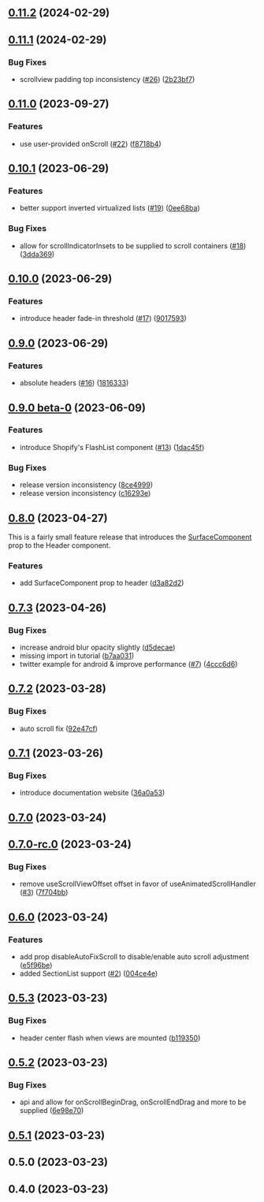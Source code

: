 

## [0.11.2](https://github.com/codeherence/react-native-header/compare/v0.11.1...v0.11.2) (2024-02-29)

## [0.11.1](https://github.com/codeherence/react-native-header/compare/v0.11.0...v0.11.1) (2024-02-29)


### Bug Fixes

* scrollview padding top inconsistency ([#26](https://github.com/codeherence/react-native-header/issues/26)) ([2b23bf7](https://github.com/codeherence/react-native-header/commit/2b23bf78597a936f73c19f205a1ea0a9a01f0c02))

## [0.11.0](https://github.com/codeherence/react-native-header/compare/v0.10.1...v0.11.0) (2023-09-27)


### Features

* use user-provided onScroll ([#22](https://github.com/codeherence/react-native-header/issues/22)) ([f8718b4](https://github.com/codeherence/react-native-header/commit/f8718b4d6436e6ef48c82b61330eae57fa99eab4))

## [0.10.1](https://github.com/codeherence/react-native-header/compare/v0.10.0...v0.10.1) (2023-06-29)


### Features

* better support inverted virtualized lists ([#19](https://github.com/codeherence/react-native-header/issues/19)) ([0ee68ba](https://github.com/codeherence/react-native-header/commit/0ee68bad596c82f857e38ac1c2e223ea6065b363))


### Bug Fixes

* allow for scrollIndicatorInsets to be supplied to scroll containers ([#18](https://github.com/codeherence/react-native-header/issues/18)) ([3dda369](https://github.com/codeherence/react-native-header/commit/3dda3695e660ea3e2d7d838163eae0808a176b5f))

## [0.10.0](https://github.com/codeherence/react-native-header/compare/v0.9.0...v0.10.0) (2023-06-29)


### Features

* introduce header fade-in threshold ([#17](https://github.com/codeherence/react-native-header/issues/17)) ([9017593](https://github.com/codeherence/react-native-header/commit/9017593d3fcdcc1c7138dcdee7a853177e1a565e))

## [0.9.0](https://github.com/codeherence/react-native-header/compare/v0.9.0-beta.0...v0.9.0) (2023-06-29)


### Features

* absolute headers ([#16](https://github.com/codeherence/react-native-header/issues/16)) ([1816333](https://github.com/codeherence/react-native-header/commit/1816333d38b9346bfa7e9e67bb3d9e0cd30babeb))

## [0.9.0 beta-0](https://github.com/codeherence/react-native-header/compare/v0.8.0...0.9.0-beta.0) (2023-06-09)


### Features

* introduce Shopify's FlashList component ([#13](https://github.com/codeherence/react-native-header/issues/13)) ([1dac45f](https://github.com/codeherence/react-native-header/commit/1dac45f1a745641baf7633ad99cd4a2dc28dab22))


### Bug Fixes

* release version inconsistency ([8ce4999](https://github.com/codeherence/react-native-header/commit/8ce4999def7aa779c567a2e3859102fd7194ba0b))
* release version inconsistency ([c16293e](https://github.com/codeherence/react-native-header/commit/c16293ea8c940c6248bd1a811346deb500825f6b))

## [0.8.0](https://github.com/codeherence/react-native-header/compare/v0.7.3...v0.8.0) (2023-04-27)

This is a fairly small feature release that introduces the [SurfaceComponent](https://react-native-header.codeherence.com/docs/components/header#surfacecomponent) prop to the Header component.

### Features

* add SurfaceComponent prop to header ([d3a82d2](https://github.com/codeherence/react-native-header/commit/d3a82d26a7be9af416dff5eb7120d23dddb035d7))

## [0.7.3](https://github.com/codeherence/react-native-header/compare/v0.7.2...v0.7.3) (2023-04-26)


### Bug Fixes

* increase android blur opacity slightly ([d5decae](https://github.com/codeherence/react-native-header/commit/d5decaed33f6bec5049555bcfddd10d17ba4b41d))
* missing import in tutorial ([b7aa031](https://github.com/codeherence/react-native-header/commit/b7aa031831505024db0a71707fe3c9ef7c87ce82))
* twitter example for android & improve performance ([#7](https://github.com/codeherence/react-native-header/issues/7)) ([4ccc6d6](https://github.com/codeherence/react-native-header/commit/4ccc6d64a6a4d95faf3f788cee3ecc037bc003ff))

## [0.7.2](https://github.com/codeherence/react-native-header/compare/v0.7.1...v0.7.2) (2023-03-28)


### Bug Fixes

* auto scroll fix ([92e47cf](https://github.com/codeherence/react-native-header/commit/92e47cf5aac70a4dc5f9eef20f7291d475f8bb69))

## [0.7.1](https://github.com/codeherence/react-native-header/compare/v0.7.0...v0.7.1) (2023-03-26)


### Bug Fixes

* introduce documentation website ([36a0a53](https://github.com/codeherence/react-native-header/commit/36a0a53aa20e1ada40cd89240801ae0053d907a2))

## [0.7.0](https://github.com/codeherence/react-native-header/compare/v0.7.0-rc.0...v0.7.0) (2023-03-24)

## [0.7.0-rc.0](https://github.com/codeherence/react-native-header/compare/v0.6.0...v0.7.0-rc.0) (2023-03-24)


### Bug Fixes

* remove useScrollViewOffset offset in favor of useAnimatedScrollHandler ([#3](https://github.com/codeherence/react-native-header/issues/3)) ([7f704bb](https://github.com/codeherence/react-native-header/commit/7f704bb42f4776279a29e038dc7397241fb2142a))

## [0.6.0](https://github.com/codeherence/react-native-header/compare/v0.5.3...v0.6.0) (2023-03-24)


### Features

* add prop disableAutoFixScroll to disable/enable auto scroll adjustment ([e5f96be](https://github.com/codeherence/react-native-header/commit/e5f96be22357a8f404eb1c4db1a03967f14624a2))
* added SectionList support ([#2](https://github.com/codeherence/react-native-header/issues/2)) ([004ce4e](https://github.com/codeherence/react-native-header/commit/004ce4e6f7c4cad11bf63281a19e0bf8d6f10f18))

## [0.5.3](https://github.com/codeherence/react-native-header/compare/v0.5.2...v0.5.3) (2023-03-23)


### Bug Fixes

* header center flash when views are mounted ([b119350](https://github.com/codeherence/react-native-header/commit/b119350ae091e65c63641d24628ae024b14a787c))

## [0.5.2](https://github.com/codeherence/react-native-header/compare/v0.5.1...v0.5.2) (2023-03-23)


### Bug Fixes

* api and allow for onScrollBeginDrag, onScrollEndDrag and more to be supplied ([6e98e70](https://github.com/codeherence/react-native-header/commit/6e98e70256703ebf429db185644662e48cb62c88))

## [0.5.1](https://github.com/codeherence/react-native-header/compare/v0.5.0...v0.5.1) (2023-03-23)

## 0.5.0 (2023-03-23)

## 0.4.0 (2023-03-23)